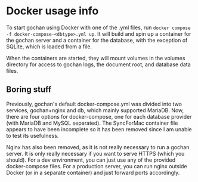 # Docker usage info
To start gochan using Docker with one of the .yml files, run `docker compose -f docker-compose-<dbtype>.yml up`. It will build and spin up a container for the gochan server and a container for the database, with the exception of SQLite, which is loaded from a file.

When the containers are started, they will mount volumes in the volumes directory for access to gochan logs, the document root, and database data files.

## Boring stuff
Previously, gochan's default docker-compose.yml was divided into two services, gochan+nginx and db, which mainly supported MariaDB. Now, there are four options for docker-compose, one for each database provider (with MariaDB and MySQL separated). The SyncForMac container file appears to have been incomplete so it has been removed since I am unable to test its usefulness.

Nginx has also been removed, as it is not really necessary to run a gochan server. It is only really necessary if you want to serve HTTPS (which you should). For a dev environment, you can just use any of the provided docker-compose files. For a production server, you can run nginx outside Docker (or in a separate container) and just forward ports accordingly.
